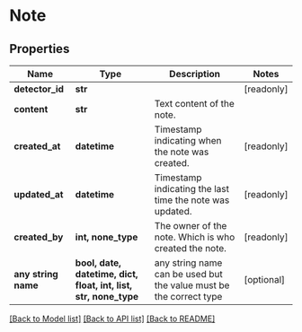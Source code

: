 # Note


## Properties
Name | Type | Description | Notes
------------ | ------------- | ------------- | -------------
**detector_id** | **str** |  | [readonly] 
**content** | **str** | Text content of the note. | 
**created_at** | **datetime** | Timestamp indicating when the note was created. | [readonly] 
**updated_at** | **datetime** | Timestamp indicating the last time the note was updated. | [readonly] 
**created_by** | **int, none_type** | The owner of the note. Which is who created the note. | [readonly] 
**any string name** | **bool, date, datetime, dict, float, int, list, str, none_type** | any string name can be used but the value must be the correct type | [optional]

[[Back to Model list]](../README.md#documentation-for-models) [[Back to API list]](../README.md#documentation-for-api-endpoints) [[Back to README]](../README.md)


